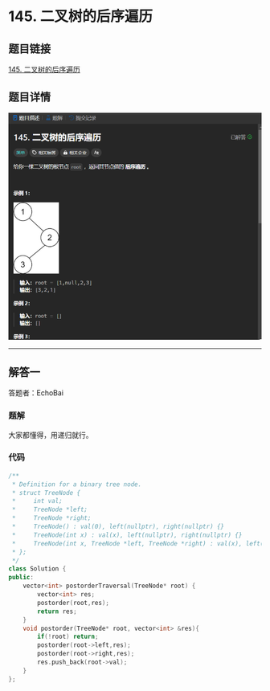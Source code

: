 # 145. 二叉树的后序遍历
## 题目链接  
[145. 二叉树的后序遍历](https://leetcode.cn/problems/binary-tree-postorder-traversal/description/)
## 题目详情
![题目图片](Img/145.png)

***
## 解答一
答题者：EchoBai

### 题解
大家都懂得，用递归就行。

### 代码
``` cpp
/**
 * Definition for a binary tree node.
 * struct TreeNode {
 *     int val;
 *     TreeNode *left;
 *     TreeNode *right;
 *     TreeNode() : val(0), left(nullptr), right(nullptr) {}
 *     TreeNode(int x) : val(x), left(nullptr), right(nullptr) {}
 *     TreeNode(int x, TreeNode *left, TreeNode *right) : val(x), left(left), right(right) {}
 * };
 */
class Solution {
public:
    vector<int> postorderTraversal(TreeNode* root) {
        vector<int> res;
        postorder(root,res);
        return res;
    }
    void postorder(TreeNode* root, vector<int> &res){
        if(!root) return;
        postorder(root->left,res);
        postorder(root->right,res);
        res.push_back(root->val);
    }
};
```


